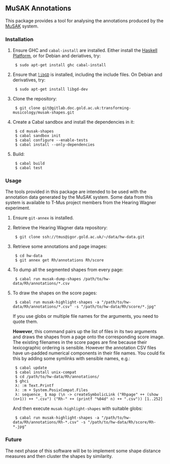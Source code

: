 ## MuSAK Annotations

This package provides a tool for analysing the annotations produced by the [MuSAK](http://www.transforming-musicology.org/tools/metaMuSAK/) system.

### Installation

1. Ensure GHC and `cabal-install` are installed. Either install the
   [Haskell Platform](https://www.haskell.org/platform/), or for
   Debian and deriatives, try:

        $ sudo apt-get install ghc cabal-install

2. Ensure that [`libGD`](http://libgd.github.io/) is installed,
   including the include files. On Debian and derivatives, try:

        $ sudo apt-get install libgd-dev

3. Clone the repository:

        $ git clone git@gitlab.doc.gold.ac.uk:transforming-musicology/musak-shapes.git

4. Create a Cabal sandbox and install the dependencies in it:

        $ cd musak-shapes
        $ cabal sandbox init
        $ cabal configure --enable-tests
        $ cabal install --only-dependencies

5. Build:

        $ cabal build
        $ cabal test

### Usage

The tools provided in this package are intended to be used with the
annotation data generated by the MuSAK system. Some data from this
system is available to T-Mus project members from the Hearing Wagner
experiment.

1. Ensure `git-annex` is installed.

2. Retrieve the Hearing Wagner data repository:

        $ git clone ssh://tmus@igor.gold.ac.uk/~/data/hw-data.git

3. Retrieve some annotations and page images:

        $ cd hw-data
        $ git annex get Rh/annotations Rh/score

4. To dump all the segmented shapes from every page:

        $ cabal run musak-dump-shapes /path/to/hw-data/Rh/annotations/*.csv

5. To draw the shapes on the score pages:

        $ cabal run musak-highlight-shapes -a "/path/to/hw-data/Rh/annotations/*.csv" -s "/path/to/hw-data/Rh/score/*.jpg"

   If you use globs or multiple file names for the arguments, you need
   to quote them.

   **However**, this command pairs up the list of files in its two
   arguments and draws the shapes from a page onto the corresponding
   score image. The existing filenames in the score pages are fine
   because their lexicographic ordering is sensible. However the
   annotation CSV files have un-padded numerical components in their
   file names. You could fix this by adding some symlinks with
   sensible names, e.g.:

        $ cabal update
        $ cabal install unix-compat
        $ cd /path/to/hw-data/Rh/annotations/
        $ ghci
        λ: :m Text.Printf
        λ: :m + System.PosixCompat.Files
        λ: sequence_ $ map (\n -> createSymbolicLink ("Rhpage" ++ (show (n+1)) ++ ".csv") ("Rh-" ++ (printf "%04d" n) ++ ".csv")) [1..252]

   And then execute `musak-highlight-shapes` with suitable globs:

        $ cabal run musak-highlight-shapes -a "/path/to/hw-data/Rh/annotations/Rh-*.csv" -s "/path/to/hw-data/Rh/score/Rh-*.jpg"

### Future

The next phase of this software will be to implement some shape
distance measures and then cluster the shapes by similarity.
